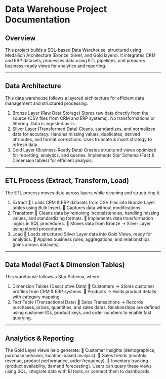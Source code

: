 # Data Warehouse Project Documentation

## Overview

This project builds a SQL-based Data Warehouse, structured using Medallion Architecture (Bronze, Silver, and Gold layers). 
It integrates CRM and ERP datasets, processes data using ETL pipelines, and prepares business-ready views for analytics and 
reporting.

---

## Data Architecture

This data warehouse follows a layered architecture for efficient data management and structured processing.
1. Bronze Layer (Raw Data Storage)
   Stores raw data directly from the source (CSV files from CRM and ERP systems).
   No transformations or filtering. Data is ingested as-is.
3. Silver Layer (Transformed Data)
      Cleans, standardizes, and normalizes data for accuracy.
      Handles missing values, duplicates, derived attributes, and format corrections.
      Uses truncate & insert strategy to refresh data.
4. Gold Layer (Business-Ready Data)
      Creates structured views optimized for reporting, analytics, and queries.
      Implements Star Schema (Fact & Dimension tables) for efficient analysis.

---

## ETL Process (Extract, Transform, Load)

The ETL process moves data across layers while cleaning and structuring it.
1. Extract
🔹 Loads CRM & ERP datasets from CSV files into Bronze Layer tables using Bulk Insert.
🔹 Captures data without modifications.
2. Transform
🔹 Cleans data by removing inconsistencies, handling missing values, and standardizing formats.
🔹 Implements data transformation logics in SQL procedures.
🔹 Moves data from Bronze → Silver Layer using stored procedures.
3. Load
🔹 Loads structured Silver Layer data into Gold Views, ready for analytics.
🔹 Applies business rules, aggregations, and relationships (joins across datasets).

---

## Data Model (Fact & Dimension Tables)

This warehouse follows a Star Schema, where:
1. Dimension Tables (Descriptive Data)
🔹 Customers → Stores customer profiles from CRM & ERP systems.
🔹 Products → Holds product details with category mapping.
3. Fact Table (Transactional Data)
🔹 Sales Transactions → Records purchases, prices, quantities, and sales dates.
Relationships are defined using customer IDs, product keys, and order numbers to enable fast querying.

---

## Analytics & Reporting

The Gold Layer views help generate:
🔹 Customer insights (demographics, purchase behavior, location-based analysis).
🔹 Sales trends (monthly revenue, product performance, order frequency).
🔹 Inventory tracking (product availability, demand forecasting).
Users can query these views using SQL, integrate data with BI tools, or connect them to dashboards.

